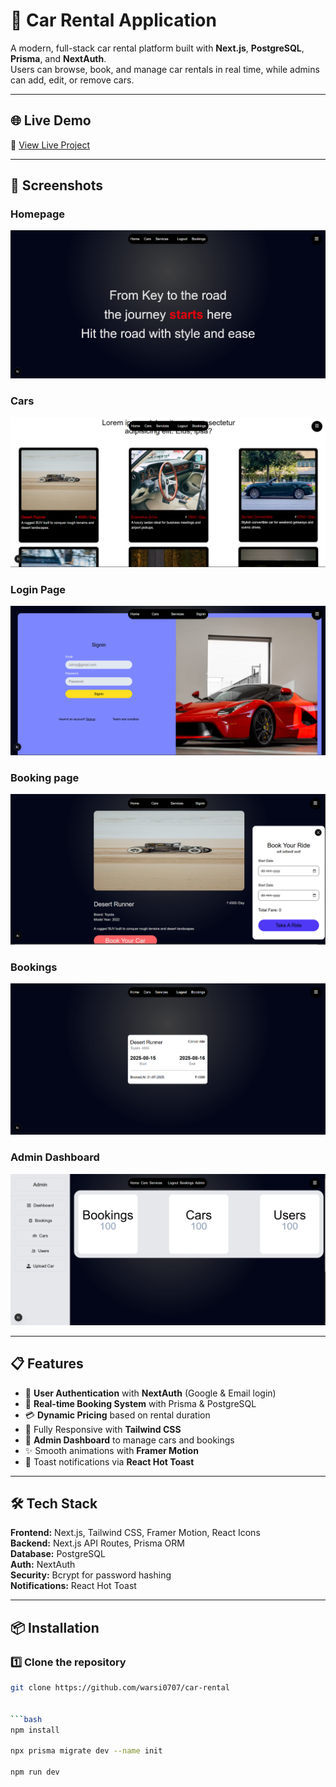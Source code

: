 # 🚗 Car Rental Application

A modern, full-stack car rental platform built with **Next.js**, **PostgreSQL**, **Prisma**, and **NextAuth**.  
Users can browse, book, and manage car rentals in real time, while admins can add, edit, or remove cars.

---

## 🌐 Live Demo
🔗 [View Live Project](https://car-rental-virid-phi.vercel.app)

---

## 📸 Screenshots

### Homepage
![Homepage](public/screenshots/homePage.png)

### Cars
![Homepage](public/screenshots/carpage.png)

### Login Page
![Homepage](public/screenshots/login.png)

### Booking page
![Homepage](public/screenshots/carbooking.png)

### Bookings
![Homepage](public/screenshots/user-booking.png)


### Admin Dashboard
![Homepage](public/screenshots/admin-dashboard.png)

---

## 📋 Features

- 🔐 **User Authentication** with **NextAuth** (Google & Email login)
- 📅 **Real-time Booking System** with Prisma & PostgreSQL
- 💳 **Dynamic Pricing** based on rental duration
- 📱 Fully Responsive with **Tailwind CSS**
- 🔄 **Admin Dashboard** to manage cars and bookings
- ✨ Smooth animations with **Framer Motion**
- 🔔 Toast notifications via **React Hot Toast**

---

## 🛠️ Tech Stack
**Frontend:** Next.js, Tailwind CSS, Framer Motion, React Icons  
**Backend:** Next.js API Routes, Prisma ORM  
**Database:** PostgreSQL  
**Auth:** NextAuth  
**Security:** Bcrypt for password hashing  
**Notifications:** React Hot Toast

---

## 📦 Installation

### 1️⃣ Clone the repository
```bash
git clone https://github.com/warsi0707/car-rental


```bash
npm install

npx prisma migrate dev --name init

npm run dev
```

